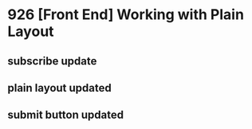 # 926 [Front End] Working with Plain Layout


## subscribe update

## plain layout updated

## submit button updated
